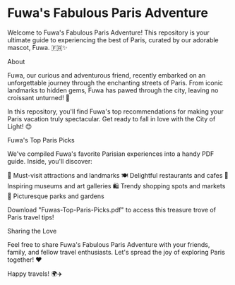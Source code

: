 # Fuwa's Fabulous Paris Adventure

Welcome to Fuwa's Fabulous Paris Adventure! This repository is your ultimate guide to experiencing the best of Paris, curated by our adorable mascot, Fuwa. 🇫🇷✨


About

Fuwa, our curious and adventurous friend, recently embarked on an unforgettable journey through the enchanting streets of Paris. From iconic landmarks to hidden gems, Fuwa has pawed through the city, leaving no croissant unturned! 🥐


In this repository, you'll find Fuwa's top recommendations for making your Paris vacation truly spectacular. Get ready to fall in love with the City of Light! 😍


Fuwa's Top Paris Picks

We've compiled Fuwa's favorite Parisian experiences into a handy PDF guide. Inside, you'll discover:


🗼 Must-visit attractions and landmarks
🍽️ Delightful restaurants and cafes
🎨 Inspiring museums and art galleries
🛍️ Trendy shopping spots and markets
🌳 Picturesque parks and gardens

Download "Fuwas-Top-Paris-Picks.pdf" to access this treasure trove of Paris travel tips!


Sharing the Love

Feel free to share Fuwa's Fabulous Paris Adventure with your friends, family, and fellow travel enthusiasts. Let's spread the joy of exploring Paris together! ❤️


Happy travels! 🌍✈️
